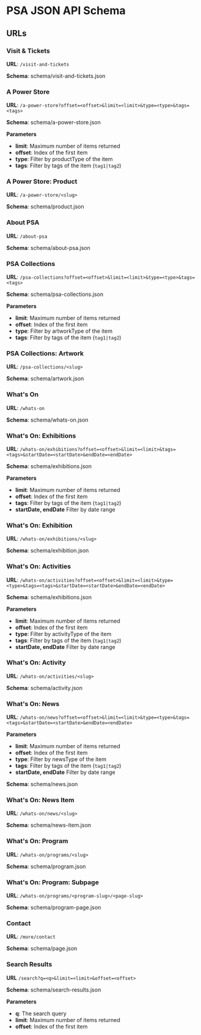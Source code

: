 # PSA JSON API Schema

## URLs

### Visit & Tickets

**URL**: `/visit-and-tickets`
   
**Schema**: schema/visit-and-tickets.json

### A Power Store

**URL**: `/a-power-store?offset=<offset>&limit=<limit>&type=<type>&tags=<tags>`

**Schema**: schema/a-power-store.json

**Parameters**
- **limit**: Maximum number of items returned
- **offset**: Index of the first item
- **type**: Filter by productType of the item
- **tags**: Filter by tags of the item (`tag1|tag2`)

### A Power Store: Product

**URL**: `/a-power-store/<slug>`

**Schema**: schema/product.json

### About PSA

**URL**: `/about-psa`

**Schema**: schema/about-psa.json

### PSA Collections

**URL**: `/psa-collections?offset=<offset>&limit=<limit>&type=<type>&tags=<tags>`

**Schema**: schema/psa-collections.json

**Parameters**
- **limit**: Maximum number of items returned
- **offset**: Index of the first item
- **type**: Filter by artworkType of the item
- **tags**: Filter by tags of the item (`tag1|tag2`)

### PSA Collections: Artwork

**URL**: `/psa-collections/<slug>`

**Schema**: schema/artwork.json

### What's On

**URL**: `/whats-on`

**Schema**: schema/whats-on.json

### What's On: Exhibitions

**URL**: `/whats-on/exhibitions?offset=<offset>&limit=<limit>&tags=<tags>&startDate=<startDate>&endDate=<endDate>`

**Schema**: schema/exhibitions.json

**Parameters**
- **limit**: Maximum number of items returned
- **offset**: Index of the first item
- **tags**: Filter by tags of the item (`tag1|tag2`)
- **startDate, endDate** Filter by date range

### What's On: Exhibition

**URL**: `/whats-on/exhibitions/<slug>`

**Schema**: schema/exhibition.json

### What's On: Activities

**URL**: `/whats-on/activities?offset=<offset>&limit=<limit>&type=<type>&tags=<tags>&startDate=<startDate>&endDate=<endDate>`

**Schema**: schema/exhibitions.json

**Parameters**
- **limit**: Maximum number of items returned
- **offset**: Index of the first item
- **type**: Filter by activityType of the item
- **tags**: Filter by tags of the item (`tag1|tag2`)
- **startDate, endDate** Filter by date range

### What's On: Activity

**URL**: `/whats-on/activities/<slug>`

**Schema**: schema/activity.json

### What's On: News

**URL**: `/whats-on/news?offset=<offset>&limit=<limit>&type=<type>&tags=<tags>&startDate=<startDate>&endDate=<endDate>`

**Parameters**
- **limit**: Maximum number of items returned
- **offset**: Index of the first item
- **type**: Filter by newsType of the item
- **tags**: Filter by tags of the item (`tag1|tag2`)
- **startDate, endDate** Filter by date range

**Schema**: schema/news.json

### What's On: News Item

**URL**: `/whats-on/news/<slug>`

**Schema**: schema/news-item.json

### What's On: Program

**URL**: `/whats-on/programs/<slug>`

**Schema**: schema/program.json

### What's On: Program: Subpage

**URL**: `/whats-on/programs/<program-slug>/<page-slug>`

**Schema**: schema/program-page.json

### Contact

**URL**: `/more/contact`

**Schema**: schema/page.json

### Search Results

**URL** `/search?q=<q>&limit=<limit>&offset=<offset>`

**Schema**: schema/search-results.json

**Parameters**
- **q**: The search query
- **limit**: Maximum number of items returned
- **offset**: Index of the first item

